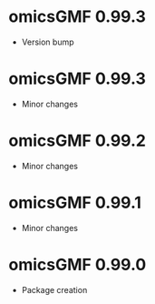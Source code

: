 # omicsGMF 0.99.3

* Version bump

# omicsGMF 0.99.3

* Minor changes

# omicsGMF 0.99.2

* Minor changes

# omicsGMF 0.99.1

* Minor changes


# omicsGMF 0.99.0

* Package creation

